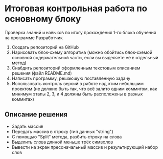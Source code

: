 # Итоговая контрольная работа по основному блоку
Проверка знаний и навыков по итогу прохождения 1-го блока обучения на программе Разработчик

1. Создать репозиторий на GitHub
2. Нарисовать блок-схему алгоритма (можно обойтись блок-схемой основной содержательной части, если вы выделяете её в отдельный метод)
3. Снабдить репозиторий оформленным текстовым описанием решения (файл README.md)
4. Написать программу, решающую поставленную задачу
5. Использовать контроль версий в работе над этим небольшим проектом (не должно быть так, что всё залито одним коммитом, как минимум этапы 2, 3, и 4 должны быть расположены в разных коммитах)


## Описание решения

* Задать массив 
* Передать массив в строку (тип данных "string")
* С помощью "Split" метода, разбить строку на слова
* Выделить слова длиной меньше трёх символов
* Вывести на экран пресоначальный массив и результирующий набор слов
